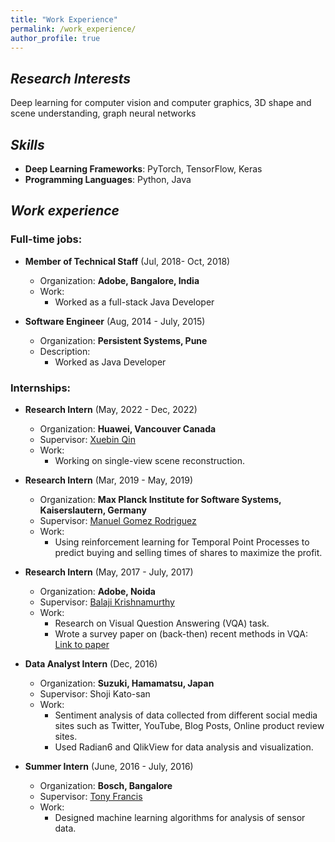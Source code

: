 ```yaml
---
title: "Work Experience"
permalink: /work_experience/
author_profile: true
---
```


## *Research Interests*
Deep learning for computer vision and computer graphics, 3D shape and scene understanding, graph neural networks

##  *Skills*

* **Deep Learning Frameworks**: PyTorch, TensorFlow, Keras
* **Programming Languages**: Python, Java
<!--* **Machine Learning libraries**: Scikit-Learn, Pandas
* **3D data analysis libraries**: Open3D, Trimesh, PyMesh 
* **Graph analysis libraries**: NetworkX, Gephi
* **Misc**: Java EE, Linux, Latex -->

##  *Work experience*
### Full-time jobs:
      
* **Member of Technical Staff** (Jul, 2018- Oct, 2018)
   * Organization: **Adobe, Bangalore, India**
   * Work: 
       * Worked as a full-stack Java Developer


* **Software Engineer** (Aug, 2014 - July, 2015)
  * Organization: **Persistent Systems, Pune**
  * Description: 
    * Worked as Java Developer


### Internships:

* **Research Intern** (May, 2022 - Dec, 2022)
  * Organization: **Huawei, Vancouver Canada**
  * Supervisor: [Xuebin Qin](https://xuebinqin.github.io/)
  * Work: 
    * Working on single-view scene reconstruction. <!--3D indoor scene reconstruction from single RGB image by retrieval and alignment of CAD models. -->


* **Research Intern** (Mar, 2019 - May, 2019)
  * Organization: **Max Planck Institute for Software Systems, Kaiserslautern, Germany**
  * Supervisor: [Manuel Gomez Rodriguez](https://people.mpi-sws.org/~manuelgr/)
  * Work: 
    * Using reinforcement learning for Temporal Point Processes to predict buying and selling times of shares to maximize the profit.

* **Research Intern** (May, 2017 - July, 2017)
  * Organization: **Adobe, Noida**
  * Supervisor: [Balaji Krishnamurthy](https://in.linkedin.com/in/balaji-krishnamurthy-4241695)
  * Work: 
    * Research on Visual Question Answering (VQA) task. 
    <!--*  Implemented algorithm using TensorFlow, Keras. Achieved validation accuracy of 40% in 20 epochs. -->
    * Wrote a survey paper on (back-then) recent methods in VQA: [Link to paper](https://arxiv.org/pdf/1709.08203.pdf)

* **Data Analyst Intern** (Dec, 2016)
  * Organization: **Suzuki, Hamamatsu, Japan**
  * Supervisor: Shoji Kato-san
  * Work:
    * Sentiment analysis of data collected from different social media sites such as Twitter, YouTube, Blog Posts, Online product review sites.
    * Used Radian6 and QlikView for data analysis and visualization.
  

* **Summer Intern** (June, 2016 - July, 2016)
  * Organization: **Bosch, Bangalore**
  * Supervisor: [Tony Francis](https://www.linkedin.com/in/tonyfrancis/)
  * Work: 
    * Designed machine learning algorithms for analysis of sensor data. <!-- using Python-ScikitLearn, Pandas and Unscrambler.-->
  



